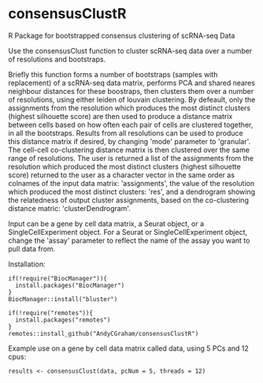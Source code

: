 # consensusClustR
R Package for bootstrapped consensus clustering of scRNA-seq Data

Use the consensusClust function to cluster scRNA-seq data over a number of resolutions and bootstraps. 

Briefly this function forms a number of bootstraps (samples with replacement) of a scRNA-seq data matrix, performs PCA and shared neares neighbour distances for 
these boostraps, then clusters them over a number of resolutions, using either leiden of louvain clustering. By defeault, only the assignments from the resolution
which produces the most distinct clusters (highest silhouette score) are then used to produce a distance matrix between cells based on how often each pair of cells 
are clustered together, in all the bootstraps. Results from all resolutions can be used to produce this distance matrix if desired, by changing 'mode' parameter to
'granular'. The cell-cell co-clustering distance matrix is then clustered over the same range of resolutions. The user is returned a list of the assignments from the 
resolution which produced the most distinct clusters (highest silhouette score) returned to the user as a character vector in the same order as colnames of the input 
data matrix: 'assignments', the value of the resolution which produced the most distinct clusters: 'res', and a dendrogram showing the relatedness of output cluster
assignments, based on the co-clustering distance matric: 'clusterDendrogram'.

Input can be a gene by cell data matrix, a Seurat object, or a SingleCellExperiment object. For a Seurat or SingleCellExperiment object, change the 'assay' parameter to
reflect the name of the assay you want to pull data from.

Installation:
```
if(!require("BiocManager")){
  install.packages("BiocManager")
}
BiocManager::install("bluster")

if(!require("remotes")){
  install.packages("remotes")
}
remotes::install_github("AndyCGraham/consensusClustR")
```

Example use on a gene by cell data matrix called data, using 5 PCs and 12 cpus:

```
results <- consensusClust(data, pcNum = 5, threads = 12)
```
